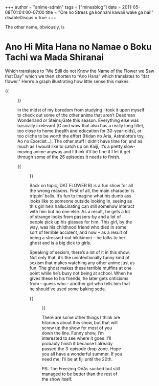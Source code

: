 +++
author = "anime-admin"
tags = ["minesblog"]
date = 2011-05-08T01:04:00-07:00
title = "Ore no Stress ga konnani kawaii wake ga nai!"
disableDisqus = true
+++

The other name, obviously, is

# Ano Hi Mita Hana no Namae o Boku Tachi wa Mada Shiranai

Which translates to “We Still do not Know the Name of the Flower we Saw that Day” which we then shorten to “Ano Hana” which translates to “dat flower.” Here’s a graph illustrating how little sense this makes:

{{<figure src="http://minesblog.com/anime/files/2011/05/giraffe.jpg" link="http://minesblog.com/anime/files/2011/05/giraffe.jpg" caption="Looks pretty conclusive to me" width="603" height="428">}}

<!--more-->

In the midst of my boredom from studying I took it upon myself to check out some of the other anime that aren’t Deadman Wonderland or Steins;Gate this season. Everything else was basically irrelevant (C and wow that also has a really long title), too close to home (health and education for 30-year-olds), or too cliche to be worth the effort (Hidan no Aria, Astralotte’s toy, Ao no Exorcist…). The other stuff I didn’t have time for, and as much as I would like to catch up on Kaiji, it’s a pretty slow-moving anime anyway and I think it’ll be fine if I let it get through some of the 26 episodes it needs to finish.

{{<figure src="http://blog.neoamusement.com/wp-content/uploads/2011/01/Kaiji-1.jpg" caption="I can guess what&#39;s going on anyway, since he&#39;s NEVER HAPPY" width="572" height="321">}}

Back on topic, DAT FLOWER B) is a fun show for all the wrong reasons. First of all, the main character is trippin’ balls. It’s fun to imagine what his dumb ass looks like to someone outside looking in, seeing as this girl he’s hallucinating can still somehow interact with him but no one else. As a result, he gets a lot of strange looks from passers-by and a lot of people pick up his glasses for him. This girl, by the way, was his childhood friend who died in some sort of terrible accident, and now – as a result of being a stressed-out hikikimori – he talks to her ghost and is a big dick to girls.

Speaking of sexism, there’s a lot of it in this show. Not only that, it’s the unintentionally funny kind of sexism that makes watching any other anime just as fun. The ghost makes these terrible muffins at one point while he’s busy not being at school. When he gives these to his friends, he later gets criticisms from – guess who – another girl who tells him that he should’ve used some baking soda.

{{<figure src="http://i55.tinypic.com/15hh4cy.jpg" caption="I&#39;m no expert on this subject, but I think she just implied that she has a small head and her friends have wide vaginas" width="586" height="329">}}

There are some other things I think are hilarious about this show, but that will screw up the show for most of you down the line. Funny show, I’m interested to see where it goes. I’ll probably finish it because I already passed the 3-episode drop zone. Hope you all have a wonderful summer. If you need me, I’ll be at fiji until the 20th.

PS: The Freezing OVAs sucked but still managed to be better than the rest of the show itself.
